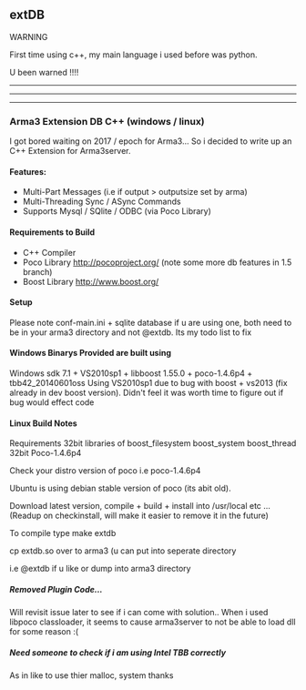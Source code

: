 ## extDB

WARNING

First time using c++, my main language i used before was python.

U been warned !!!!

---------------
---------------
---------------


### Arma3 Extension DB  C++ (windows / linux)

I got bored waiting on 2017 / epoch for Arma3...
So i decided to write up an C++ Extension for Arma3server.



#### Features:

 - Multi-Part Messages (i.e if output > outputsize set by arma)
 - Multi-Threading Sync / ASync Commands
 - Supports Mysql / SQlite / ODBC  (via Poco Library)

#### Requirements to Build

 - C++ Compiler
 - Poco Library http://pocoproject.org/  (note some more db features in 1.5 branch)
 - Boost Library http://www.boost.org/

 
#### Setup
Please note conf-main.ini + sqlite database if u are using one, both need to be in your arma3 directory and not @extdb.
Its my todo list to fix

#### Windows Binarys Provided are built using

Windows sdk 7.1 + VS2010sp1 + libboost 1.55.0 + poco-1.4.6p4 + tbb42_20140601oss
Using VS2010sp1 due to bug with boost + vs2013 (fix already in dev boost version).
Didn't feel it was worth time to figure out if bug would effect code


#### Linux Build Notes

Requirements
32bit libraries of boost_filesystem boost_system boost_thread
32bit Poco-1.4.6p4

Check your distro version of poco i.e poco-1.4.6p4 

Ubuntu is using debian stable version of poco (its abit old). 

Download latest version, compile + build + install into /usr/local etc ... (Readup on checkinstall, will make it easier to remove it in the future)

To compile type 
make extdb

cp extdb.so over to arma3 (u can put into seperate directory 

i.e @extdb if u like or dump into arma3 directory


##### Removed Plugin Code...
Will revisit issue later to see if i can come with solution..
When i used libpoco classloader, it seems to cause arma3server to not be able to load dll for some reason :(

##### Need someone to check if i am using Intel TBB correctly 
As in like to use thier malloc, system thanks

